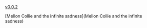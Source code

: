 [v0.0.2](https://github.com/littleflute/m52/edit/master/The%20Smashing%20Pumpkins/readme.md)

[Mellon Collie and the infinite sadness](Mellon Collie and the infinite sadness)
